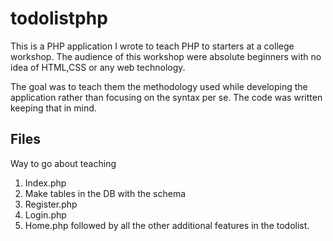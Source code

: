 # todolistphp
This is a PHP application I wrote to teach PHP to starters at a college workshop. 
The audience of this workshop were absolute beginners with no idea of HTML,CSS or any web technology.

The goal was to teach them the methodology used while developing the application rather than focusing on the syntax per se.
The code was written keeping that in mind.

## Files
Way to go about teaching <br/>
1. Index.php <br/>
2. Make tables in the DB with the schema <br/>
3. Register.php <br/>
4. Login.php <br/>
5. Home.php followed by all the other additional features in the todolist. <br/>
